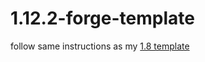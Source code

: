 # 1.12.2-forge-template
follow same instructions as my [1.8 template](https://github.com/waresnew/1.8.9-forge-template)
